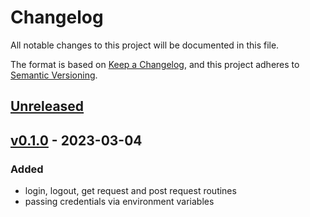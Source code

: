 # Changelog
All notable changes to this project will be documented in this file.

The format is based on [Keep a Changelog](https://keepachangelog.com/en/1.0.0/),
and this project adheres to [Semantic Versioning](https://semver.org/spec/v2.0.0.html).

## [Unreleased]

## [v0.1.0] - 2023-03-04
### Added
* login, logout, get request and post request routines
* passing credentials via environment variables

[unreleased]: https://github.com/yawn77/sphelper/compare/v0.1.0...HEAD
[v0.1.0]: https://github.com/yawn77/sphelper/releases/tag/v0.1.0
